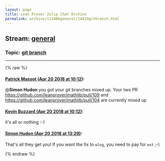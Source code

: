 ```yaml
---
layout: page
title: Lean Prover Zulip Chat Archive 
permalink: archive/113488general/24819gitbranch.html
---
```


## Stream: [general](index.html)
### Topic: [git branch](24819gitbranch.html)

---


{% raw %}
#### [ Patrick Massot (Apr 20 2018 at 10:12)](https://leanprover.zulipchat.com/#narrow/stream/113488-general/topic/git%20branch/near/125381124):
@**Simon Hudon** you got your git branches mixed up. Your two PR https://github.com/leanprover/mathlib/pull/109 and https://github.com/leanprover/mathlib/pull/104 are currently mixed up

#### [ Kevin Buzzard (Apr 20 2018 at 10:12)](https://leanprover.zulipchat.com/#narrow/stream/113488-general/topic/git%20branch/near/125381361):
it's all or nothing :-)

#### [ Simon Hudon (Apr 20 2018 at 13:29)](https://leanprover.zulipchat.com/#narrow/stream/113488-general/topic/git%20branch/near/125445286):
That's all they get you! If you want the fix to `wlog`, you need to pay for `ext` ;-)


{% endraw %}
